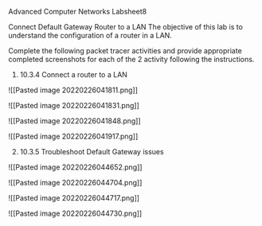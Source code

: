 Advanced Computer Networks Labsheet8

Connect Default Gateway Router to a LAN
The objective of this lab is to understand the configuration of a router in a LAN.

Complete the following packet tracer activities and provide appropriate completed screenshots for each of the 2 activity following the instructions.

1.	10.3.4 Connect a router to a LAN

![[Pasted image 20220226041811.png]]

![[Pasted image 20220226041831.png]]

![[Pasted image 20220226041848.png]]

![[Pasted image 20220226041917.png]]


2.	10.3.5 Troubleshoot Default Gateway issues


![[Pasted image 20220226044652.png]]

![[Pasted image 20220226044704.png]]

![[Pasted image 20220226044717.png]]


![[Pasted image 20220226044730.png]]


